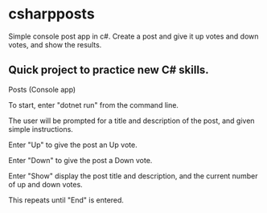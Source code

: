 # csharpposts
Simple console post app in c#.  Create a post and give it up votes and down votes, and show the results.


## Quick project to practice new C# skills.

Posts  (Console app)

To start, enter "dotnet run" from the command line.

The user will be prompted for a title and description of the post, and given simple instructions.

Enter "Up" to give the post an Up vote.

Enter "Down" to give the post a Down vote.

Enter "Show" display the post title and description, and the current number of up and down votes.

This repeats until "End" is entered.